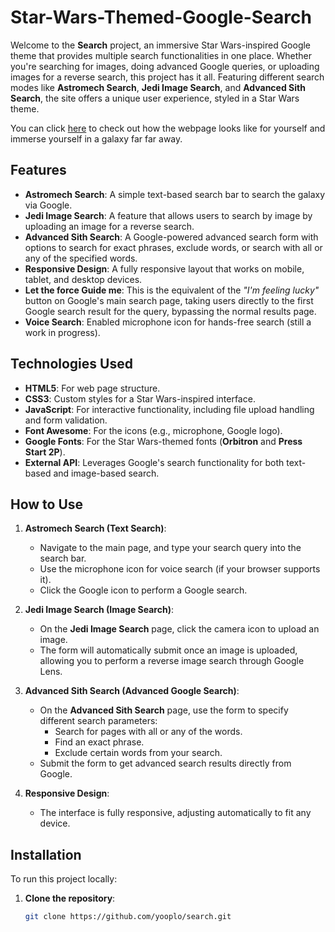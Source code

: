 # Star-Wars-Themed-Google-Search

Welcome to the **Search** project, an immersive Star Wars-inspired Google theme that provides multiple search functionalities in one place. Whether you're searching for images, doing advanced Google queries, or uploading images for a reverse search, this project has it all. Featuring different search modes like **Astromech Search**, **Jedi Image Search**, and **Advanced Sith Search**, the site offers a unique user experience, styled in a Star Wars theme.

You can click [here](https://yooplo.github.io/search/) to check out how the webpage looks like for yourself and immerse yourself in a galaxy far far away.

## Features

- **Astromech Search**: A simple text-based search bar to search the galaxy via Google.
- **Jedi Image Search**: A feature that allows users to search by image by uploading an image for a reverse search.
- **Advanced Sith Search**: A Google-powered advanced search form with options to search for exact phrases, exclude words, or search with all or any of the specified words.
- **Responsive Design**: A fully responsive layout that works on mobile, tablet, and desktop devices.
- **Let the force Guide me**: This is the equivalent of the *"I'm feeling lucky"* button on Google's main search page, taking users directly to the first Google search result for the query, bypassing the normal results page.
- **Voice Search**: Enabled microphone icon for hands-free search (still a work in progress).

## Technologies Used

- **HTML5**: For web page structure.
- **CSS3**: Custom styles for a Star Wars-inspired interface.
- **JavaScript**: For interactive functionality, including file upload handling and form validation.
- **Font Awesome**: For the icons (e.g., microphone, Google logo).
- **Google Fonts**: For the Star Wars-themed fonts (**Orbitron** and **Press Start 2P**).
- **External API**: Leverages Google's search functionality for both text-based and image-based search.

## How to Use

1. **Astromech Search (Text Search)**:
   - Navigate to the main page, and type your search query into the search bar.
   - Use the microphone icon for voice search (if your browser supports it).
   - Click the Google icon to perform a Google search.

2. **Jedi Image Search (Image Search)**:
   - On the **Jedi Image Search** page, click the camera icon to upload an image.
   - The form will automatically submit once an image is uploaded, allowing you to perform a reverse image search through Google Lens.

3. **Advanced Sith Search (Advanced Google Search)**:
   - On the **Advanced Sith Search** page, use the form to specify different search parameters:
     - Search for pages with all or any of the words.
     - Find an exact phrase.
     - Exclude certain words from your search.
   - Submit the form to get advanced search results directly from Google.

4. **Responsive Design**:
   - The interface is fully responsive, adjusting automatically to fit any device.

## Installation

To run this project locally:

1. **Clone the repository**:
   ```bash
   git clone https://github.com/yooplo/search.git
